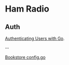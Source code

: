 # Ham Radio

## Auth

[Authenticating Users with Go](https://cloud.google.com/go/getting-started/authenticate-users).

--

[Bookstore config.go](https://github.com/GoogleCloudPlatform/golang-samples/blob/master/getting-started/bookshelf/config.go)